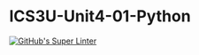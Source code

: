 # ICS3U-Unit4-01-Python

[![GitHub's Super Linter](https://github.com/Dahrio-Francois/ICS3U-Unit4-01-Python/workflows/GitHub's%20Super%20Linter/badge.svg)](https://github.com/Dahrio-Francois/ICS3U-Unit4-01-Python/actions)
